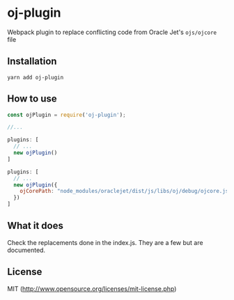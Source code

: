 # oj-plugin

Webpack plugin to replace conflicting code from Oracle Jet's `ojs/ojcore` file

## Installation

`yarn add oj-plugin`

## How to use

```javascript
const ojPlugin = require('oj-plugin');

//...

plugins: [
  // ...
  new ojPlugin()
]
```

```javascript
plugins: [
  // ...
  new ojPlugin({
    ojCorePath: "node_modules/oraclejet/dist/js/libs/oj/debug/ojcore.js"
  })
]
```

## What it does

Check the replacements done in the index.js. They are a few but are documented.

## License

MIT (http://www.opensource.org/licenses/mit-license.php)
